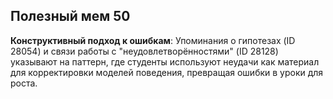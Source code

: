 ## Полезный мем 50

**Конструктивный подход к ошибкам**: Упоминания о гипотезах (ID 28054) и связи работы с "неудовлетворённостями" (ID 28128) указывают на паттерн, где студенты используют неудачи как материал для корректировки моделей поведения, превращая ошибки в уроки для роста.